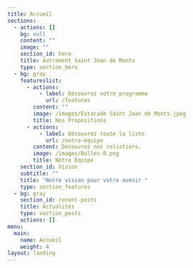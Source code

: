```yaml
---
title: Accueil
sections:
  - actions: []
    bg: null
    content: ""
    image: ""
    section_id: hero
    title: Autrement Saint Jean de Monts
    type: section_hero
  - bg: gray
    featureslist:
      - actions:
          - label: Découvrez notre programme
            url: /features
        content: ""
        image: /images/Estacade Saint Jean de Monts.jpeg
        title: Nos Propositions
      - actions:
          - label: Découvrez toute la liste
            url: /notre-équipe
        content: Découvrez nos colistiers.
        image: /images/Bulles-8.png
        title: Notre Équipe
    section_id: Vision
    subtitle: ""
    title: "Notre vision pour votre avenir "
    type: section_features
  - bg: gray
    section_id: recent-posts
    title: Actualités
    type: section_posts
    actions: []
menu:
  main:
    name: Accueil
    weight: 4
layout: landing
---
```

